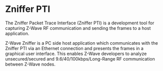 # Zniffer PTI

The Zniffer Packet Trace Interface (Zniffer PTI) is a development tool for capturing Z-Wave RF communication and sending the frames to a host application.

Z-Wave Zniffer is a PC side host application which communicates with the Zniffer PTI via an Ethernet connection and presents the frames in a graphical user interface.
This enables Z-Wave developers to analyze unsecured/secured and 9.6/40/100kbps/Long-Range RF communication between Z-Wave nodes.